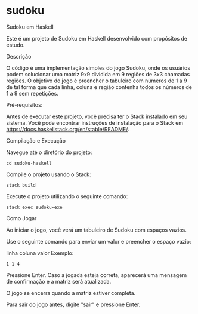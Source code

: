 # sudoku
Sudoku em Haskell

Este é um projeto de Sudoku em Haskell desenvolvido com propósitos de estudo.

Descrição

O código é uma implementação simples do jogo Sudoku, onde os usuários podem solucionar uma matriz 9x9 dividida em 9 regiões de 3x3 chamadas regiões. O objetivo do jogo é preencher o tabuleiro com números de 1 a 9 de tal forma que cada linha, coluna e região contenha todos os números de 1 a 9 sem repetições.

Pré-requisitos:

Antes de executar este projeto, você precisa ter o Stack instalado em seu sistema. Você pode encontrar instruções de instalação para o Stack em https://docs.haskellstack.org/en/stable/README/.

Compilação e Execução

Navegue até o diretório do projeto:

    cd sudoku-haskell
Compile o projeto usando o Stack:


    stack build
Execute o projeto utilizando o seguinte comando:


    stack exec sudoku-exe
Como Jogar

Ao iniciar o jogo, você verá um tabuleiro de Sudoku com espaços vazios.

Use o seguinte comando para enviar um valor e preencher o espaço vazio:

linha coluna valor
 Exemplo:
 
    1 1 4
Pressione Enter.
Caso a jogada esteja correta, aparecerá uma mensagem de confirmação e a matriz será atualizada.

O jogo se encerra quando a matriz estiver completa.

Para sair do jogo antes, digite "sair" e pressione Enter.

